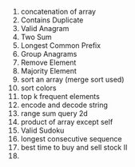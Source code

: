 1. concatenation of array
2. Contains Duplicate
3. Valid Anagram
4. Two Sum
5. Longest Common Prefix
6. Group Anagrams
7. Remove Element
8. Majority Element
9. sort an array (merge sort used)
10. sort colors
11. top k frequent elements
12. encode and decode string
13. range sum query 2d
14. product of array except self
15. Valid Sudoku
16. longest consecutive sequence
17. best time to buy and sell stock II
18. 